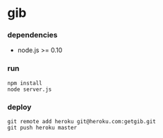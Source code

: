 gib
=========

### dependencies

- node.js >= 0.10


### run

    npm install
    node server.js

### deploy

    git remote add heroku git@heroku.com:getgib.git
    git push heroku master
